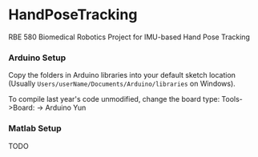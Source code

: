# HandPoseTracking
RBE 580 Biomedical Robotics Project for IMU-based Hand Pose Tracking

### Arduino Setup

Copy the folders in Arduino libraries into your default sketch location (Usually `Users/userName/Documents/Arduino/libraries` on Windows).

To compile last year's code unmodified, change the board type: Tools->Board: -> Arduino Yun

### Matlab Setup 

TODO
